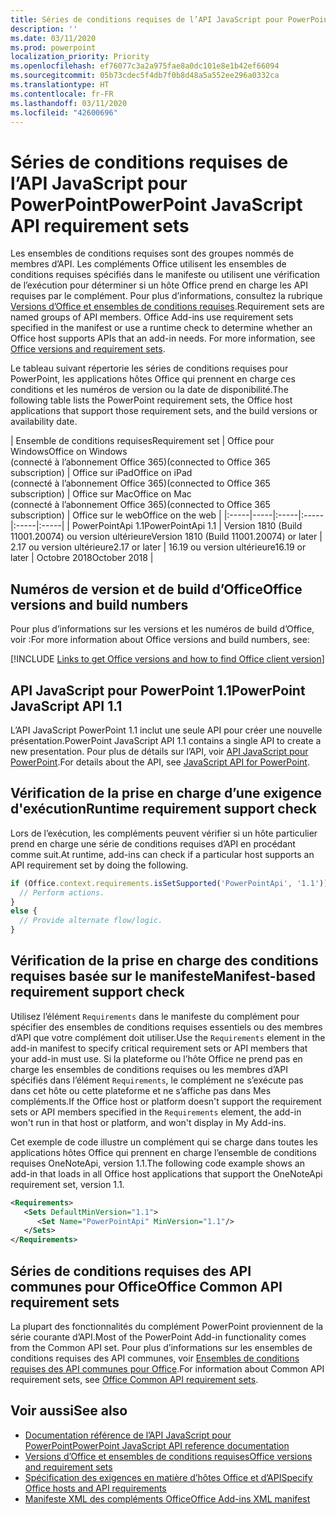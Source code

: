 ```yaml
---
title: Séries de conditions requises de l’API JavaScript pour PowerPoint
description: ''
ms.date: 03/11/2020
ms.prod: powerpoint
localization_priority: Priority
ms.openlocfilehash: ef76077c3a2a975fae8a0dc101e8e1b42ef66094
ms.sourcegitcommit: 05b73cdec5f4db7f0b8d48a5a552ee296a0332ca
ms.translationtype: HT
ms.contentlocale: fr-FR
ms.lasthandoff: 03/11/2020
ms.locfileid: "42600696"
---
```

# <a name="powerpoint-javascript-api-requirement-sets"></a><span data-ttu-id="10399-102">Séries de conditions requises de l’API JavaScript pour PowerPoint</span><span class="sxs-lookup"><span data-stu-id="10399-102">PowerPoint JavaScript API requirement sets</span></span>

<span data-ttu-id="10399-p101">Les ensembles de conditions requises sont des groupes nommés de membres d’API. Les compléments Office utilisent les ensembles de conditions requises spécifiés dans le manifeste ou utilisent une vérification de l’exécution pour déterminer si un hôte Office prend en charge les API requises par le complément. Pour plus d’informations, consultez la rubrique [Versions d’Office et ensembles de conditions requises](../../develop/office-versions-and-requirement-sets.md).</span><span class="sxs-lookup"><span data-stu-id="10399-p101">Requirement sets are named groups of API members. Office Add-ins use requirement sets specified in the manifest or use a runtime check to determine whether an Office host supports APIs that an add-in needs. For more information, see [Office versions and requirement sets](../../develop/office-versions-and-requirement-sets.md).</span></span>

<span data-ttu-id="10399-106">Le tableau suivant répertorie les séries de conditions requises pour PowerPoint, les applications hôtes Office qui prennent en charge ces conditions et les numéros de version ou la date de disponibilité.</span><span class="sxs-lookup"><span data-stu-id="10399-106">The following table lists the PowerPoint requirement sets, the Office host applications that support those requirement sets, and the build versions or availability date.</span></span>

|  <span data-ttu-id="10399-107">Ensemble de conditions requises</span><span class="sxs-lookup"><span data-stu-id="10399-107">Requirement set</span></span>  |  <span data-ttu-id="10399-108">Office pour Windows</span><span class="sxs-lookup"><span data-stu-id="10399-108">Office on Windows</span></span><br><span data-ttu-id="10399-109">(connecté à l’abonnement Office 365)</span><span class="sxs-lookup"><span data-stu-id="10399-109">(connected to Office 365 subscription)</span></span>  |  <span data-ttu-id="10399-110">Office sur iPad</span><span class="sxs-lookup"><span data-stu-id="10399-110">Office on iPad</span></span><br><span data-ttu-id="10399-111">(connecté à l’abonnement Office 365)</span><span class="sxs-lookup"><span data-stu-id="10399-111">(connected to Office 365 subscription)</span></span>  |  <span data-ttu-id="10399-112">Office sur Mac</span><span class="sxs-lookup"><span data-stu-id="10399-112">Office on Mac</span></span><br><span data-ttu-id="10399-113">(connecté à l’abonnement Office 365)</span><span class="sxs-lookup"><span data-stu-id="10399-113">(connected to Office 365 subscription)</span></span>  | <span data-ttu-id="10399-114">Office sur le web</span><span class="sxs-lookup"><span data-stu-id="10399-114">Office on the web</span></span> |
|:-----|-----|:-----|:-----|:-----|:-----|
| <span data-ttu-id="10399-115">PowerPointApi 1.1</span><span class="sxs-lookup"><span data-stu-id="10399-115">PowerPointApi 1.1</span></span> | <span data-ttu-id="10399-116">Version 1810 (Build 11001.20074) ou version ultérieure</span><span class="sxs-lookup"><span data-stu-id="10399-116">Version 1810 (Build 11001.20074) or later</span></span> | <span data-ttu-id="10399-117">2.17 ou version ultérieure</span><span class="sxs-lookup"><span data-stu-id="10399-117">2.17 or later</span></span> | <span data-ttu-id="10399-118">16.19 ou version ultérieure</span><span class="sxs-lookup"><span data-stu-id="10399-118">16.19 or later</span></span> | <span data-ttu-id="10399-119">Octobre 2018</span><span class="sxs-lookup"><span data-stu-id="10399-119">October 2018</span></span> |

## <a name="office-versions-and-build-numbers"></a><span data-ttu-id="10399-120">Numéros de version et de build d’Office</span><span class="sxs-lookup"><span data-stu-id="10399-120">Office versions and build numbers</span></span>

<span data-ttu-id="10399-121">Pour plus d’informations sur les versions et les numéros de build d’Office, voir :</span><span class="sxs-lookup"><span data-stu-id="10399-121">For more information about Office versions and build numbers, see:</span></span>

[!INCLUDE [Links to get Office versions and how to find Office client version](../../includes/links-get-office-versions-builds.md)]

## <a name="powerpoint-javascript-api-11"></a><span data-ttu-id="10399-122">API JavaScript pour PowerPoint 1.1</span><span class="sxs-lookup"><span data-stu-id="10399-122">PowerPoint JavaScript API 1.1</span></span>

<span data-ttu-id="10399-123">L’API JavaScript PowerPoint 1.1 inclut une seule API pour créer une nouvelle présentation.</span><span class="sxs-lookup"><span data-stu-id="10399-123">PowerPoint JavaScript API 1.1 contains a single API to create a new presentation.</span></span> <span data-ttu-id="10399-124">Pour plus de détails sur l’API, voir [API JavaScript pour PowerPoint](../../powerpoint/powerpoint-add-ins.md).</span><span class="sxs-lookup"><span data-stu-id="10399-124">For details about the API, see [JavaScript API for PowerPoint](../../powerpoint/powerpoint-add-ins.md).</span></span>

## <a name="runtime-requirement-support-check"></a><span data-ttu-id="10399-125">Vérification de la prise en charge d’une exigence d'exécution</span><span class="sxs-lookup"><span data-stu-id="10399-125">Runtime requirement support check</span></span>

<span data-ttu-id="10399-126">Lors de l’exécution, les compléments peuvent vérifier si un hôte particulier prend en charge une série de conditions requises d’API en procédant comme suit.</span><span class="sxs-lookup"><span data-stu-id="10399-126">At runtime, add-ins can check if a particular host supports an API requirement set by doing the following.</span></span>

```js
if (Office.context.requirements.isSetSupported('PowerPointApi', '1.1')) {
  // Perform actions.
}
else {
  // Provide alternate flow/logic.
}
```

## <a name="manifest-based-requirement-support-check"></a><span data-ttu-id="10399-127">Vérification de la prise en charge des conditions requises basée sur le manifeste</span><span class="sxs-lookup"><span data-stu-id="10399-127">Manifest-based requirement support check</span></span>

<span data-ttu-id="10399-128">Utilisez l’élément `Requirements` dans le manifeste du complément pour spécifier des ensembles de conditions requises essentiels ou des membres d’API que votre complément doit utiliser.</span><span class="sxs-lookup"><span data-stu-id="10399-128">Use the `Requirements` element in the add-in manifest to specify critical requirement sets or API members that your add-in must use.</span></span> <span data-ttu-id="10399-129">Si la plateforme ou l’hôte Office ne prend pas en charge les ensembles de conditions requises ou les membres d’API spécifiés dans l’élément `Requirements`, le complément ne s’exécute pas dans cet hôte ou cette plateforme et ne s’affiche pas dans Mes compléments.</span><span class="sxs-lookup"><span data-stu-id="10399-129">If the Office host or platform doesn't support the requirement sets or API members specified in the `Requirements` element, the add-in won't run in that host or platform, and won't display in My Add-ins.</span></span>

<span data-ttu-id="10399-130">Cet exemple de code illustre un complément qui se charge dans toutes les applications hôtes Office qui prennent en charge l’ensemble de conditions requises OneNoteApi, version 1.1.</span><span class="sxs-lookup"><span data-stu-id="10399-130">The following code example shows an add-in that loads in all Office host applications that support the OneNoteApi requirement set, version 1.1.</span></span>

```xml
<Requirements>
   <Sets DefaultMinVersion="1.1">
      <Set Name="PowerPointApi" MinVersion="1.1"/>
   </Sets>
</Requirements>
```

## <a name="office-common-api-requirement-sets"></a><span data-ttu-id="10399-131">Séries de conditions requises des API communes pour Office</span><span class="sxs-lookup"><span data-stu-id="10399-131">Office Common API requirement sets</span></span>

<span data-ttu-id="10399-132">La plupart des fonctionnalités du complément PowerPoint proviennent de la série courante d’API.</span><span class="sxs-lookup"><span data-stu-id="10399-132">Most of the PowerPoint Add-in functionality comes from the Common API set.</span></span> <span data-ttu-id="10399-133">Pour plus d’informations sur les ensembles de conditions requises des API communes, voir [Ensembles de conditions requises des API communes pour Office](office-add-in-requirement-sets.md).</span><span class="sxs-lookup"><span data-stu-id="10399-133">For information about Common API requirement sets, see [Office Common API requirement sets](office-add-in-requirement-sets.md).</span></span>

## <a name="see-also"></a><span data-ttu-id="10399-134">Voir aussi</span><span class="sxs-lookup"><span data-stu-id="10399-134">See also</span></span>

- [<span data-ttu-id="10399-135">Documentation référence de l’API JavaScript pour PowerPoint</span><span class="sxs-lookup"><span data-stu-id="10399-135">PowerPoint JavaScript API reference documentation</span></span>](/javascript/api/powerpoint)
- [<span data-ttu-id="10399-136">Versions d’Office et ensembles de conditions requises</span><span class="sxs-lookup"><span data-stu-id="10399-136">Office versions and requirement sets</span></span>](../../develop/office-versions-and-requirement-sets.md)
- [<span data-ttu-id="10399-137">Spécification des exigences en matière d’hôtes Office et d’API</span><span class="sxs-lookup"><span data-stu-id="10399-137">Specify Office hosts and API requirements</span></span>](../../develop/specify-office-hosts-and-api-requirements.md)
- [<span data-ttu-id="10399-138">Manifeste XML des compléments Office</span><span class="sxs-lookup"><span data-stu-id="10399-138">Office Add-ins XML manifest</span></span>](../../develop/add-in-manifests.md)
